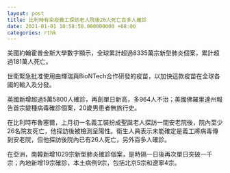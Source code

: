 ```yaml
---
layout: post
title: 比利時有染疫義工探訪老人院後26人死亡百多人確診
date: 2021-01-01 10:58:58.000000000 +08:00
categories: rthk
---
```


美國約翰霍普金斯大學數字顯示，全球累計超過8335萬宗新型肺炎個案，累計超過181萬人死亡。

世衛緊急批准使用由輝瑞與BioNTech合作研發的疫苗，以加快這款疫苗在全球各國的輸入及分發。

英國新增超過5萬5800人確診，再創單日新高，多964人不治；美國佛羅里達州報告首宗變種病毒確診個案，20歲男患者無旅行史。

在比利時布魯塞爾，上月初一名義工裝扮成聖誕老人探訪一間安老院後，院內至少26名院友死亡，他探訪後被檢測呈陽性。衛生人員表示未能確定是義工將病毒傳到安老院，但他探訪後院內已有26人死亡，另外百多人確診。

在亞洲，南韓新增1029宗新型肺炎確診個案，是時隔一日後再次單日突破一千宗；內地新增19宗確診，本土病例9宗，包括北京5宗和遼寧4宗。
